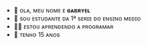 - 👋 ᴏʟᴀ, ᴍᴇᴜ ɴᴏᴍᴇ ᴇ **ɢᴀʙʀʏᴇʟ**
- 👀 sᴏᴜ ᴇsᴛᴜᴅᴀɴᴛᴇ ᴅᴀ 1ª sᴇʀɪᴇ ᴅᴏ ᴇɴsɪɴᴏ ᴍᴇᴅɪᴏ
- 👨‍💻 ᴇsᴛᴏᴜ ᴀᴘʀᴇɴᴅᴇɴᴅᴏ ᴀ ᴘʀᴏɢʀᴀᴍᴀʀ
- 🚀 ᴛᴇɴʜᴏ 15 ᴀɴᴏs


<!---
Byelz1n/Byelz1n is a ✨ special ✨ repository because its `README.md` (this file) appears on your GitHub profile.
You can click the Preview link to take a look at your changes.
--->
